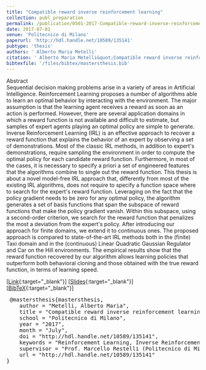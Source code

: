 ```yaml
---
title: "Compatible reward inverse reinforcement learning"
collection: publ_preparation
permalink: /publication/0501-2017-Compatible-reward-inverse-reinforcement-learning
date: 2017-07-01
venue: 'Politecnico di Milano'
paperurl: 'http://hdl.handle.net/10589/135141'
pubtype: 'thesis'
authors: ' Alberto Maria Metelli'
citation: ' Alberto Maria Metelli&quot;Compatible reward inverse reinforcement learning.&quot; Politecnico di Milano, 2017'
bibtexfile: '/files/bibtex/mastersthesis.bib'
---
```

Abstract
 <br> Sequential decision making problems arise in a variety of areas in Artificial Intelligence. Reinforcement Learning proposes a number of algorithms able to learn an optimal behavior by interacting with the environment. The major assumption is that the learning agent receives a reward as soon as an action is performed. However, there are several application domains in which a reward function is not available and difficult to estimate, but samples of expert agents playing an optimal policy are simple to generate. Inverse Reinforcement Learning (IRL) is an effective approach to recover a reward function that explains the behavior of an expert by observing a set of demonstrations. Most of the classic IRL methods, in addition to expert&apos;s demonstrations, require sampling the environment in order to compute the optimal policy for each candidate reward function. Furthermore, in most of the cases, it is necessary to specify a priori a set of engineered features that the algorithms combine to single out the reward function. This thesis is about a novel model-free IRL approach that, differently from most of the existing IRL algorithms, does not require to specify a function space where to search for the expert&apos;s reward function. Leveraging on the fact that the policy gradient needs to be zero for any optimal policy, the algorithm generates a set of basis functions that span the subspace of reward functions that make the policy gradient vanish. Within this subspace, using a second-order criterion, we search for the reward function that penalizes the most a deviation from the expert&apos;s policy. After introducing our approach for finite domains, we extend it to continuous ones. The proposed approach is compared to state-of-the-art IRL methods both in the (finite) Taxi domain and in the (continuous) Linear Quadratic Gaussian Regulator and Car on the Hill environments. The empirical results show that the reward function recovered by our algorithm allows learning policies that outperform both behavioral cloning and those obtained with the true reward function, in terms of learning speed. <br> 

 [[Link](http://hdl.handle.net/10589/135141){:target="_blank"}] [[Slides](https://albertometelli.github.io/files/slides_msc_thesis.pdf){:target="_blank"}] [[BibTeX](/files/bibtex/mastersthesis.bib){:target="_blank"}] 
<pre> @mastersthesis{mastersthesis,
    author = "Metelli, Alberto Maria",
    title = "Compatible reward inverse reinforcement learning",
    school = "Politecnico di Milano",
    year = "2017",
    month = "July",
    doi = "http://hdl.handle.net/10589/135141",
    keywords = "Reinforcement Learning, Inverse Reinforcement Learning, Policy Gradient, Feature Extraction",
    supervisor = "Prof. Marcello Restelli (Politecnico di Milano, Italy)",
    url = "http://hdl.handle.net/10589/135141"
} </pre>
